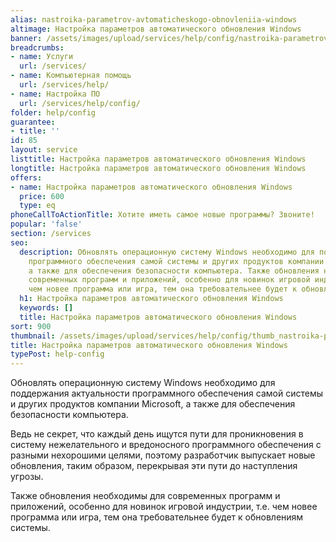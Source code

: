 ```yaml
---
alias: nastroika-parametrov-avtomaticheskogo-obnovleniia-windows
altimage: Настройка параметров автоматического обновления Windows
banner: /assets/images/upload/services/help/config/nastroika-parametrov-avtomaticheskogo-obnovleniia-windows.jpg
breadcrumbs:
- name: Услуги
  url: /services/
- name: Компьютерная помощь
  url: /services/help/
- name: Настройка ПО
  url: /services/help/config/
folder: help/config
guarantee:
- title: ''
id: 85
layout: service
listtitle: Настройка параметров автоматического обновления Windows
longtitle: Настройка параметров автоматического обновления Windows
offers:
- name: Настройка параметров автоматического обновления Windows
  price: 600
  type: eq
phoneCallToActionTitle: Хотите иметь самое новые программы? Звоните!
popular: 'false'
section: /services
seo:
  description: Обновлять операционную систему Windows необходимо для поддержания актуальности
    программного обеспечения самой системы и других продуктов компании Microsoft,
    а также для обеспечения безопасности компьютера. Также обновления необходимы для
    современных программ и приложений, особенно для новинок игровой индустрии, т.е.
    чем новее программа или игра, тем она требовательнее будет к обновлениям системы.
  h1: Настройка параметров автоматического обновления Windows
  keywords: []
  title: Настройка параметров автоматического обновления Windows
sort: 900
thumbnail: /assets/images/upload/services/help/config/thumb_nastroika-parametrov-avtomaticheskogo-obnovleniia-windows.jpg
title: Настройка параметров автоматического обновления Windows
typePost: help-config
---
```

Обновлять операционную систему Windows необходимо для поддержания актуальности программного обеспечения самой системы и других продуктов компании Microsoft, а также для обеспечения безопасности компьютера.

Ведь не секрет, что каждый день ищутся пути для проникновения в систему нежелательного и вредоносного программного обеспечения с разными нехорошими целями, поэтому разработчик выпускает новые обновления, таким образом, перекрывая эти пути до наступления угрозы.

Также обновления необходимы для современных программ и приложений, особенно для новинок игровой индустрии, т.е. чем новее программа или игра, тем она требовательнее будет к обновлениям системы.

